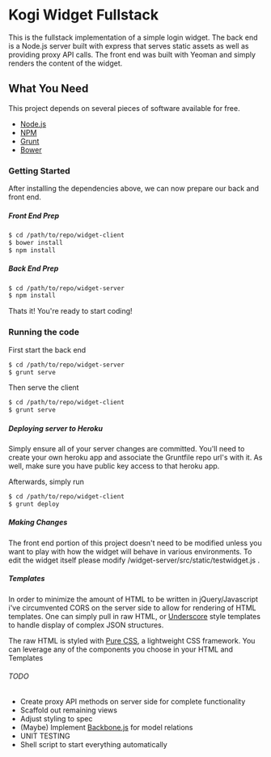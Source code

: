 # Kogi Widget Fullstack

This is the fullstack implementation of a simple login widget. The back end is a Node.js server built with express that serves static assets as well as providing proxy API calls. The front end was built with Yeoman and simply renders the content of the widget. 

## What You Need

This project depends on several pieces of software available for free. 

* [Node.js](http://nodejs.org/)
* [NPM](https://github.com/npm/npm)
* [Grunt](http://gruntjs.com/getting-started)
* [Bower](http://bower.io/)

### Getting Started

After installing the dependencies above, we can now prepare our back and front end. 

##### Front End Prep
```bash
$ cd /path/to/repo/widget-client
$ bower install
$ npm install
```

##### Back End Prep
```bash
$ cd /path/to/repo/widget-server
$ npm install
```
Thats it! You're ready to start coding!

### Running the code

First start the back end
```bash
$ cd /path/to/repo/widget-server
$ grunt serve
```

Then serve the client
```bash
$ cd /path/to/repo/widget-client
$ grunt serve
```

##### Deploying server to Heroku

Simply ensure all of your server changes are committed. You'll need to create your own heroku app and associate the Gruntfile repo url's with it. As well, make sure you have public key access to that heroku app. 

Afterwards, simply run 
```bash
$ cd /path/to/repo/widget-client
$ grunt deploy
```

##### Making Changes

The front end portion of this project doesn't need to be modified unless you want to play with how the widget will behave in various environments. To edit the widget itself please modify /widget-server/src/static/testwidget.js . 


##### Templates

In order to minimize the amount of HTML to be written in jQuery/Javascript i've circumvented CORS on the server side to allow for rendering of HTML templates. One can simply pull in raw HTML, or [Underscore](http://underscorejs.org/) style templates to handle display of complex JSON structures. 

The raw HTML is styled with [Pure CSS](http://purecss.io/), a lightweight CSS framework. You can leverage any of the components you choose in your HTML and Templates

###### TODO

* Create proxy API methods on server side for complete functionality
* Scaffold out remaining views
* Adjust styling to spec
* (Maybe) Implement [Backbone.js](http://backbonejs.org/) for model relations
* UNIT TESTING
* Shell script to start everything automatically